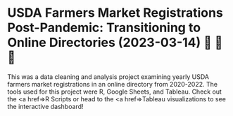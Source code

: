 # USDA Farmers Market Registrations Post-Pandemic: Transitioning to Online Directories (2023-03-14) :apple: :corn: :rooster:

This was a data cleaning and analysis project examining yearly USDA farmers market registrations in an online directory from 2020-2022. The tools used for this project were R, Google Sheets, and Tableau. Check out the <a href=>R Scripts</a> or head to the <a href=>Tableau</a> visualizations to see the interactive dashboard!
